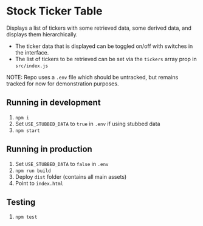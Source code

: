 # Stock Ticker Table

Displays a list of tickers with some retrieved data, some derived data, and displays them hierarchically.

- The ticker data that is displayed can be toggled on/off with switches in the interface.
- The list of tickers to be retrieved can be set via the `tickers` array prop in `src/index.js`

NOTE: Repo uses a `.env` file which should be untracked, but remains tracked for now for demonstration purposes.

## Running in development

1. `npm i`
1. Set `USE_STUBBED_DATA` to `true` in `.env` if using stubbed data
1. `npm start`

## Running in production

1. Set `USE_STUBBED_DATA` to `false` in `.env`
1. `npm run build`
1. Deploy `dist` folder (contains all main assets)
1. Point to `index.html`

## Testing

1. `npm test`

